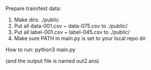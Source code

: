 Prepare train/test data:
1. Make dirs: ./public
2. Put all data-001.csv ~ data-075.csv to ./public/
3. Put all label-001.csv ~ label-045.csv to ./public/
4. Make sure PATH in main.py is set to your local repo dir

How to run:
python3 main.py

(and the output file is named out2.ans)
